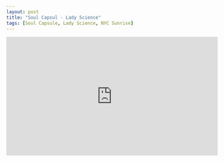 ```yaml
---
layout: post
title: "Soul Capsul - Lady Science"
tags: [Soul Capsule, Lady Science, NYC Sunrise]
---
```


<div class="embed-responsive embed-responsive-16by9">
    <iframe width="560" height="315" src="https://www.youtube.com/embed/jXHKo0lwi3U" frameborder="0" allow="autoplay; encrypted-media" allowfullscreen></iframe>
</div>
